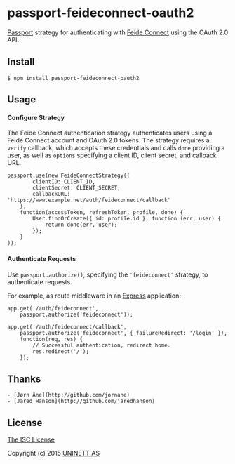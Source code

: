 # passport-feideconnect-oauth2

[Passport](https://github.com/jaredhanson/passport) strategy for authenticating
with [Feide Connect](http://feideconnect.no) using the OAuth 2.0 API.

## Install

	$ npm install passport-feideconnect-oauth2

## Usage

#### Configure Strategy

The Feide Connect authentication strategy authenticates users using a Feide Connect
account and OAuth 2.0 tokens.  The strategy requires a `verify` callback, which
accepts these credentials and calls `done` providing a user, as well as
`options` specifying a client ID, client secret, and callback URL.

	passport.use(new FeideConnectStrategy({
			clientID: CLIENT_ID,
			clientSecret: CLIENT_SECRET,
			callbackURL: 'https://www.example.net/auth/feideconnect/callback'
		},
		function(accessToken, refreshToken, profile, done) {
			User.findOrCreate({ id: profile.id }, function (err, user) {
				return done(err, user);
			});
		}
	));

#### Authenticate Requests

Use `passport.authorize()`, specifying the `'feideconnect'` strategy, to
authenticate requests.

For example, as route middleware in an [Express](http://expressjs.com/)
application:

	app.get('/auth/feideconnect',
		passport.authorize('feideconnect'));

	app.get('/auth/feideconnect/callback',
		passport.authorize('feideconnect', { failureRedirect: '/login' }),
		function(req, res) {
			// Successful authentication, redirect home.
			res.redirect('/');
		});

## Thanks

	- [Jørn Åne](http://github.com/jornane)
	- [Jared Hanson](http://github.com/jaredhanson)

## License

[The ISC License](http://opensource.org/licenses/ISC)

Copyright (c) 2015 [UNINETT AS](http://github.com/uninett)
